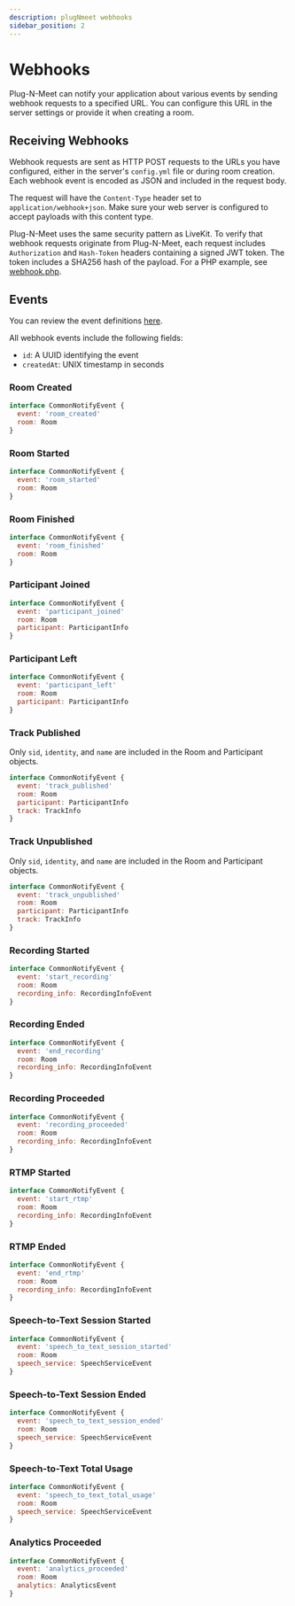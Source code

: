 ```yaml
---
description: plugNmeet webhooks
sidebar_position: 2
---
```


# Webhooks

Plug-N-Meet can notify your application about various events by sending webhook requests to a specified URL. You can configure this URL in the server settings or provide it when creating a room.

## Receiving Webhooks

Webhook requests are sent as HTTP POST requests to the URLs you have configured, either in the server's `config.yml` file or during room creation. Each webhook event is encoded as JSON and included in the request body.

The request will have the `Content-Type` header set to `application/webhook+json`. Make sure your web server is configured to accept payloads with this content type.

Plug-N-Meet uses the same security pattern as LiveKit. To verify that webhook requests originate from Plug-N-Meet, each request includes `Authorization` and `Hash-Token` headers containing a signed JWT token. The token includes a SHA256 hash of the payload. For a PHP example, see [webhook.php](https://github.com/mynaparrot/plugNmeet-sdk-php/blob/main/examples/webhook.php).

## Events

You can review the event definitions [here](https://github.com/mynaparrot/plugnmeet-protocol/blob/main/proto_files/plugnmeet_common.proto#L8C9-L8C26).

All webhook events include the following fields:
- `id`: A UUID identifying the event
- `createdAt`: UNIX timestamp in seconds

### Room Created

```js
interface CommonNotifyEvent {
  event: 'room_created'
  room: Room
}
```

### Room Started

```js
interface CommonNotifyEvent {
  event: 'room_started'
  room: Room
}
```

### Room Finished

```js
interface CommonNotifyEvent {
  event: 'room_finished'
  room: Room
}
```

### Participant Joined

```js
interface CommonNotifyEvent {
  event: 'participant_joined'
  room: Room
  participant: ParticipantInfo
}
```

### Participant Left

```js
interface CommonNotifyEvent {
  event: 'participant_left'
  room: Room
  participant: ParticipantInfo
}
```

### Track Published

Only `sid`, `identity`, and `name` are included in the Room and Participant objects.

```js
interface CommonNotifyEvent {
  event: 'track_published'
  room: Room
  participant: ParticipantInfo
  track: TrackInfo
}
```

### Track Unpublished

Only `sid`, `identity`, and `name` are included in the Room and Participant objects.

```js
interface CommonNotifyEvent {
  event: 'track_unpublished'
  room: Room
  participant: ParticipantInfo
  track: TrackInfo
}
```

### Recording Started

```js
interface CommonNotifyEvent {
  event: 'start_recording'
  room: Room
  recording_info: RecordingInfoEvent
}
```

### Recording Ended

```js
interface CommonNotifyEvent {
  event: 'end_recording'
  room: Room
  recording_info: RecordingInfoEvent
}
```

### Recording Proceeded

```js
interface CommonNotifyEvent {
  event: 'recording_proceeded'
  room: Room
  recording_info: RecordingInfoEvent
}
```

### RTMP Started

```js
interface CommonNotifyEvent {
  event: 'start_rtmp'
  room: Room
  recording_info: RecordingInfoEvent
}
```

### RTMP Ended

```js
interface CommonNotifyEvent {
  event: 'end_rtmp'
  room: Room
  recording_info: RecordingInfoEvent
}
```

### Speech-to-Text Session Started

```js
interface CommonNotifyEvent {
  event: 'speech_to_text_session_started'
  room: Room
  speech_service: SpeechServiceEvent
}
```

### Speech-to-Text Session Ended

```js
interface CommonNotifyEvent {
  event: 'speech_to_text_session_ended'
  room: Room
  speech_service: SpeechServiceEvent
}
```

### Speech-to-Text Total Usage

```js
interface CommonNotifyEvent {
  event: 'speech_to_text_total_usage'
  room: Room
  speech_service: SpeechServiceEvent
}
```

### Analytics Proceeded

```js
interface CommonNotifyEvent {
  event: 'analytics_proceeded'
  room: Room
  analytics: AnalyticsEvent
}
```
